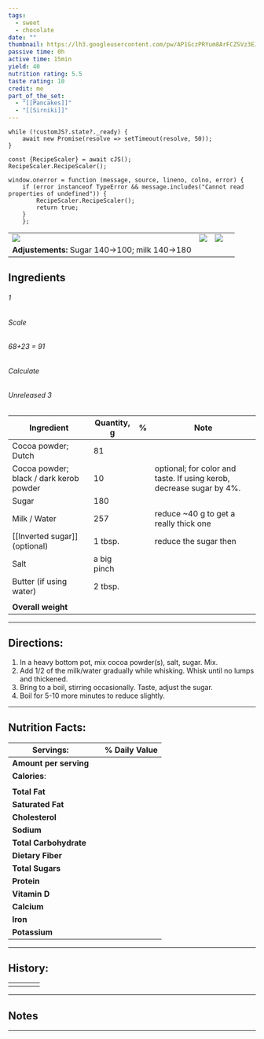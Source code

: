 ```yaml
---
tags:
  - sweet
  - chocolate
date: ""
thumbnail: https://lh3.googleusercontent.com/pw/AP1GczPRYum8ArFCZSVz3EJWFB2Xt8OwitGB3bSSwK2QPu7GPsux2X0Twq-j22p1V8hlwhenaP88wr0Pqa7XXs96VsXzxh7dIlv0adEnt0EoPynvagfvQ3g_LthzJtP0i8ZroDh0tOplLuR_E0jKAQiD1_75=w659-h879-s-no-gm?authuser=0
passive time: 0h
active time: 15min
yield: 40
nutrition rating: 5.5
taste rating: 10
credit: me
part_of_the_set:
  - "[[Pancakes]]"
  - "[[Sirniki]]"
---
```

```dataviewjs
while (!customJS?.state?._ready) { 
	await new Promise(resolve => setTimeout(resolve, 50)); 
} 

const {RecipeScaler} = await cJS();
RecipeScaler.RecipeScaler();

window.onerror = function (message, source, lineno, colno, error) {
	if (error instanceof TypeError && message.includes("Cannot read properties of undefined")) {
		RecipeScaler.RecipeScaler();
		return true;
	}
    };
```

|                                                                                                                                                                                                                                     |                                                                                                                                                                                                                                     |                                                                                                                                                                                                                                     |     |
| ----------------------------------------------------------------------------------------------------------------------------------------------------------------------------------------------------------------------------------- | ----------------------------------------------------------------------------------------------------------------------------------------------------------------------------------------------------------------------------------- | ----------------------------------------------------------------------------------------------------------------------------------------------------------------------------------------------------------------------------------- | --- |
| ![](https://lh3.googleusercontent.com/pw/AP1GczM43Zq4kK9_XLGRmawzf2CxvTU48aUJao0HTAk_gLViMbqv7cdLFEXJTm4GbEfWh1CM9w86f8SCTw1X5p58E5sZVtD9y6MaZ9suDQDVo4JUdMYDhRjQD2lW6lOeHJvube3D7wA1g_C6RxRXvv4CNyAj=w635-h879-s-no-gm?authuser=0) | ![](https://lh3.googleusercontent.com/pw/AP1GczPRYum8ArFCZSVz3EJWFB2Xt8OwitGB3bSSwK2QPu7GPsux2X0Twq-j22p1V8hlwhenaP88wr0Pqa7XXs96VsXzxh7dIlv0adEnt0EoPynvagfvQ3g_LthzJtP0i8ZroDh0tOplLuR_E0jKAQiD1_75=w659-h879-s-no-gm?authuser=0) | ![](https://lh3.googleusercontent.com/pw/AP1GczORgOuZB21Q2HqyWOPVua6DdT5CuI0ERX_2-n5IonvYkTgO3vtebzKXlkXoQFXPaQoS16afFtmftiW-TFmRlrO33KO2zV0NOMD-zRGwmS_tKdsXb97tC2xaoWCArDensY4-C6u3tvnhV5r-uHFats9L=w659-h879-s-no-gm?authuser=0) |     |
| **Adjustements:** Sugar 140->100; milk 140->180                                                                                                                                                                                     |                                                                                                                                                                                                                                     |                                                                                                                                                                                                                                     |     |


## Ingredients

###### 1
###### Scale
###### 68+23 = 91
###### Calculate
###### Unreleased 3

| Ingredient                              | Quantity, g | %   | Note                                                                 |
| --------------------------------------- | ----------- | --- | -------------------------------------------------------------------- |
| Cocoa powder; Dutch                     | 81          |     |                                                                      |
| Cocoa powder; black / dark kerob powder | 10          |     | optional; for color and taste. If using kerob, decrease sugar by 4%. |
| Sugar                                   | 180         |     |                                                                      |
| Milk / Water                            | 257         |     | reduce ~40 g to get a really thick one                               |
| [[Inverted sugar]] (optional)           | 1 tbsp.     |     | reduce the sugar then                                                |
| Salt                                    | a big pinch |     |                                                                      |
| Butter (if using water)                 | 2 tbsp.     |     |                                                                      |
|                                         |             |     |                                                                      |
| **Overall weight**                      |             |     |                                                                      |




---
## Directions:

1. In a heavy bottom pot, mix cocoa powder(s), salt, sugar. Mix.
2. Add 1/2 of the milk/water gradually while whisking. Whisk until no lumps and thickened.
3. Bring to a boil, stirring occasionally.  Taste, adjust the sugar.
4. Boil for 5-10 more minutes to reduce slightly. 

---
## Nutrition Facts:

| **Servings:**          |       | % Daily Value |
| ---------------------- | ----- | ------------- |
| **Amount per serving** |       |               |
| **Calories**:          |       |               |
|                        |       |               |
| **Total Fat**          |       |               |
| **Saturated Fat**      |       |               |
| **Cholesterol**        |       |               |
| **Sodium**             |       |               |
| **Total Carbohydrate** |       |               |
| **Dietary Fiber**      |       |               |
| **Total Sugars**       |       |               |
| **Protein**            |       |               |
| **Vitamin D**          |       |               |
| **Calcium**            |       |               |
| **Iron**               |       |               |
| **Potassium**          |       |               |

---
## History:

|     |                   |                   |                   |
| --- | ----------------- | ----------------- | ----------------- |
|     |                   |                   |                   |


---
## Notes


>

---



